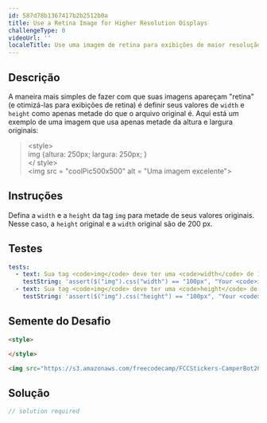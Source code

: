 ```yaml
---
id: 587d78b1367417b2b2512b0a
title: Use a Retina Image for Higher Resolution Displays
challengeType: 0
videoUrl: ''
localeTitle: Use uma imagem de retina para exibições de maior resolução
---
```


## Descrição
<section id="description"> A maneira mais simples de fazer com que suas imagens apareçam &quot;retina&quot; (e otimizá-las para exibições de retina) é definir seus valores de <code>width</code> e <code>height</code> como apenas metade do que o arquivo original é. Aqui está um exemplo de uma imagem que usa apenas metade da altura e largura originais: <blockquote> &lt;style&gt; <br> img {altura: 250px; largura: 250px; } <br> &lt;/ style&gt; <br> &lt;img src = &quot;coolPic500x500&quot; alt = &quot;Uma imagem excelente&quot;&gt; </blockquote></section>

## Instruções
<section id="instructions"> Defina a <code>width</code> e a <code>height</code> da tag <code>img</code> para metade de seus valores originais. Nesse caso, a <code>height</code> original e a <code>width</code> original são de 200 px. </section>

## Testes
<section id='tests'>

```yml
tests:
  - text: Sua tag <code>img</code> deve ter uma <code>width</code> de 100 pixels.
    testString: 'assert($("img").css("width") == "100px", "Your <code>img</code> tag should have a <code>width</code> of 100 pixels.");'
  - text: Sua tag <code>img</code> deve ter uma <code>height</code> de 100 pixels.
    testString: 'assert($("img").css("height") == "100px", "Your <code>img</code> tag should have a <code>height</code> of 100 pixels.");'

```

</section>

## Semente do Desafio
<section id='challengeSeed'>

<div id='html-seed'>

```html
<style>

</style>

<img src="https://s3.amazonaws.com/freecodecamp/FCCStickers-CamperBot200x200.jpg" alt="freeCodeCamp sticker that says 'Because CamperBot Cares'">

```

</div>



</section>

## Solução
<section id='solution'>

```js
// solution required
```
</section>
